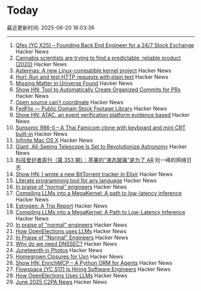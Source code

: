 # Today

最近更新时间: 2025-06-20 16:03:36

--- 
1. [Qfex (YC X25) – Founding Back End Engineer for a 24/7 Stock Exchange](https://www.ycombinator.com/companies/qfex/jobs/S7XSybx-founding-backend-engineer) Hacker News
2. [Cannabis scientists are trying to find a predictable, reliable product (2020)](https://www.nytimes.com/2020/04/01/magazine/cannabis-science.html) Hacker News
3. [Asterinas: A new Linux-compatible kernel project](https://lwn.net/SubscriberLink/1022920/ad60263cd13c8a13/) Hacker News
4. [Hurl: Run and test HTTP requests with plain text](https://github.com/Orange-OpenSource/hurl) Hacker News
5. [Missing Matter in Universe Found](https://www.caltech.edu/about/news/missing-matter-in-universe-found) Hacker News
6. [Show HN: Tool to Automatically Create Organized Commits for PRs](https://github.com/edverma/git-smart-squash) Hacker News
7. [Open source can't coordinate](https://matklad.github.io/2025/05/20/open-source-cant-coordinate.html) Hacker News
8. [FedFlix — Public Domain Stock Footage Library](https://public.resource.org/ntis.gov/index.html) Hacker News
9. [Show HN: ATAC, an event verification platform evidence based](https://atac.seraum.com) Hacker News
10. [Sunsonic 986-II – A Thai Famicom clone with keyboard and mini CRT built-in](https://mastodon.gamedev.place/@pikuma/114711138512697712) Hacker News
11. [Infinite Mac OS X](https://blog.persistent.info/2025/03/infinite-mac-os-x.html) Hacker News
12. [Giant, All-Seeing Telescope Is Set to Revolutionize Astronomy](https://www.science.org/content/article/giant-all-seeing-telescope-set-revolutionize-astronomy) Hacker News
13. [科技爱好者周刊（第 353 期）：苹果的"液态玻璃"是为了 AR](http://www.ruanyifeng.com/blog/2025/06/weekly-issue-353.html) 阮一峰的网络日志
14. [Show HN: I wrote a new BitTorrent tracker in Elixir](https://github.com/Dahrkael/ExTracker) Hacker News
15. [Literate programming tool for any language](https://github.com/zyedidia/Literate) Hacker News
16. [In praise of “normal” engineers](https://charity.wtf/2025/06/19/in-praise-of-normal-engineers/) Hacker News
17. [Compiling LLMs into a MegaKernel: A path to low-latency inference](https://zhihaojia.medium.com/compiling-llms-into-a-megakernel-a-path-to-low-latency-inference-cf7840913c17) Hacker News
18. [Estrogen: A Trip Report](https://smoothbrains.net/posts/2025-06-15-estrogen.html) Hacker News
19. [Compiling LLMs into a MegaKernel: A Path to Low-Latency Inference](https://zhihaojia.medium.com/compiling-llms-into-a-megakernel-a-path-to-low-latency-inference-cf7840913c17) Hacker News
20. [In praise of "normal" engineers](https://charity.wtf/2025/06/19/in-praise-of-normal-engineers/) Hacker News
21. [How OpenElections uses LLMs](https://thescoop.org/archives/2025/06/09/how-openelections-uses-llms/index.html) Hacker News
22. [In Praise of "Normal" Engineers](https://charity.wtf/2025/06/19/in-praise-of-normal-engineers/) Hacker News
23. [Why do we need DNSSEC?](https://howdnssec.works/why-do-we-need-dnssec/) Hacker News
24. [Juneteenth in Photos](https://texashighways.com/travel-news/the-history-of-juneteenth-in-photos/) Hacker News
25. [Homegrown Closures for Uxn](https://krzysckh.org/b/Homegrown-closures-for-uxn.html) Hacker News
26. [Show HN: EnrichMCP – A Python ORM for Agents](https://github.com/featureform/enrichmcp) Hacker News
27. [Flowspace (YC S17) Is Hiring Software Engineers](https://flowspace.applytojob.com/apply/6oDtY2q6E9/Software-Engineer-II) Hacker News
28. [How OpenElections Uses LLMs](https://thescoop.org/archives/2025/06/09/how-openelections-uses-llms/index.html) Hacker News
29. [June 2025 C2PA News](https://www.tbray.org/ongoing/When/202x/2025/06/17/More-C2PA) Hacker News

